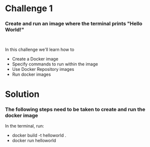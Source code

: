 # Challenge 1
### Create and run an image where the terminal prints "Hello World!"

<br />

In this challenge we'll learn how to
- Create a Docker image
- Specify commands to run within the image
- Use Docker Repository images
- Run docker images

# Solution
### The following steps need to be taken to create and run the docker image

In the terminal, run:
- docker build -t helloworld .
- docker run helloworld 
